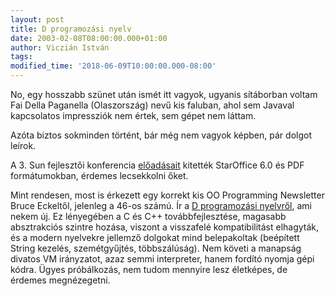 ```yaml
---
layout: post
title: D programozási nyelv
date: 2003-02-08T08:00:00.000+01:00
author: Viczián István
tags:
modified_time: '2018-06-09T10:00:00.000-08:00'
---
```


No, egy hosszabb szünet után ismét itt vagyok, ugyanis sítáborban voltam
Fai Della Paganella (Olaszország) nevű kis faluban, ahol sem Javaval
kapcsolatos impressziók nem értek, sem gépet nem láttam.

Azóta biztos sokminden történt, bár még nem vagyok képben, pár dolgot
leírok.

A 3. Sun fejlesztői konferencia
[előadásait](http://hu.sun.com/esemeny/fejlesztonap/presentations.html)
kitették StarOffice 6.0 és PDF formátumokban, érdemes lecsekkolni őket.

Mint rendesen, most is érkezett egy korrekt kis OO Programming
Newsletter Bruce Eckeltől, jelenleg a 46-os számú. Ír a [D programozási
nyelvről](http://www.digitalmars.com/d/), ami nekem új. Ez lényegében a
C és C++ továbbfejlesztése, magasabb absztrakciós szintre hozása,
viszont a visszafelé kompatibilitást elhagyták, és a modern nyelvekre
jellemző dolgokat mind belepakoltak (beépített String kezelés,
szemétgyűjtés, többszálúság). Nem követi a manapság divatos VM
irányzatot, azaz semmi interpreter, hanem fordító nyomja gépi kódra.
Ügyes próbálkozás, nem tudom mennyire lesz életképes, de érdemes
megnézegetni.
